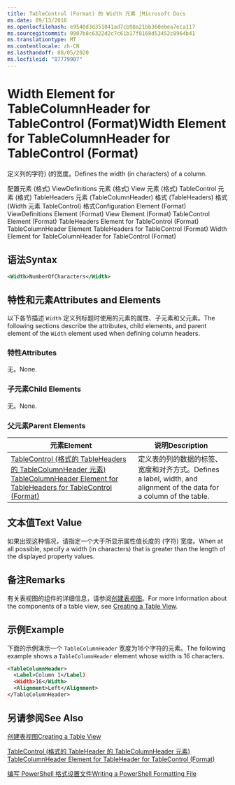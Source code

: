 ```yaml
---
title: TableControl (Format) 的 Width 元素 |Microsoft Docs
ms.date: 09/13/2016
ms.openlocfilehash: e9540d3d351041ad7cb98a21bb360ebea7eca117
ms.sourcegitcommit: 0907b8c6322d2c7c61b17f8168d53452c8964b41
ms.translationtype: MT
ms.contentlocale: zh-CN
ms.lasthandoff: 08/05/2020
ms.locfileid: "87779907"
---
```

# <a name="width-element-for-tablecolumnheader-for-tablecontrol-format"></a><span data-ttu-id="096ba-102">Width Element for TableColumnHeader for TableControl (Format)</span><span class="sxs-lookup"><span data-stu-id="096ba-102">Width Element for TableColumnHeader for TableControl (Format)</span></span>

<span data-ttu-id="096ba-103">定义列的字符)  (的宽度。</span><span class="sxs-lookup"><span data-stu-id="096ba-103">Defines the width (in characters) of a column.</span></span>

<span data-ttu-id="096ba-104">配置元素 (格式) ViewDefinitions 元素 (格式) View 元素 (格式) TableControl 元素 (格式) TableHeaders 元素 (TableColumnHeader) 格式 (TableHeaders) 格式 (Width 元素 TableControl) 格式</span><span class="sxs-lookup"><span data-stu-id="096ba-104">Configuration Element (Format) ViewDefinitions Element (Format) View Element (Format) TableControl Element (Format) TableHeaders Element for TableControl (Format) TableColumnHeader Element TableHeaders for TableControl (Format) Width Element for TableColumnHeader for TableControl (Format)</span></span>

## <a name="syntax"></a><span data-ttu-id="096ba-105">语法</span><span class="sxs-lookup"><span data-stu-id="096ba-105">Syntax</span></span>

```xml
<Width>NumberOfCharacters</Width>
```

## <a name="attributes-and-elements"></a><span data-ttu-id="096ba-106">特性和元素</span><span class="sxs-lookup"><span data-stu-id="096ba-106">Attributes and Elements</span></span>

<span data-ttu-id="096ba-107">以下各节描述 `Width` 定义列标题时使用的元素的属性、子元素和父元素。</span><span class="sxs-lookup"><span data-stu-id="096ba-107">The following sections describe the attributes, child elements, and parent element of the `Width` element used when defining column headers.</span></span>

### <a name="attributes"></a><span data-ttu-id="096ba-108">特性</span><span class="sxs-lookup"><span data-stu-id="096ba-108">Attributes</span></span>

<span data-ttu-id="096ba-109">无。</span><span class="sxs-lookup"><span data-stu-id="096ba-109">None.</span></span>

### <a name="child-elements"></a><span data-ttu-id="096ba-110">子元素</span><span class="sxs-lookup"><span data-stu-id="096ba-110">Child Elements</span></span>

<span data-ttu-id="096ba-111">无。</span><span class="sxs-lookup"><span data-stu-id="096ba-111">None.</span></span>

### <a name="parent-elements"></a><span data-ttu-id="096ba-112">父元素</span><span class="sxs-lookup"><span data-stu-id="096ba-112">Parent Elements</span></span>

|<span data-ttu-id="096ba-113">元素</span><span class="sxs-lookup"><span data-stu-id="096ba-113">Element</span></span>|<span data-ttu-id="096ba-114">说明</span><span class="sxs-lookup"><span data-stu-id="096ba-114">Description</span></span>|
|-------------|-----------------|
|[<span data-ttu-id="096ba-115">TableControl (格式的 TableHeaders 的 TableColumnHeader 元素) </span><span class="sxs-lookup"><span data-stu-id="096ba-115">TableColumnHeader Element for TableHeaders for TableControl (Format)</span></span>](./tablecolumnheader-element-format.md)|<span data-ttu-id="096ba-116">定义表的列的数据的标签、宽度和对齐方式。</span><span class="sxs-lookup"><span data-stu-id="096ba-116">Defines a label, width, and alignment of the data for a column of the table.</span></span>|

## <a name="text-value"></a><span data-ttu-id="096ba-117">文本值</span><span class="sxs-lookup"><span data-stu-id="096ba-117">Text Value</span></span>

<span data-ttu-id="096ba-118">如果出现这种情况，请指定一个大于所显示属性值长度的 (字符) 宽度。</span><span class="sxs-lookup"><span data-stu-id="096ba-118">When at all possible, specify a width (in characters) that is greater than the length of the displayed property values.</span></span>

## <a name="remarks"></a><span data-ttu-id="096ba-119">备注</span><span class="sxs-lookup"><span data-stu-id="096ba-119">Remarks</span></span>

<span data-ttu-id="096ba-120">有关表视图的组件的详细信息，请参阅[创建表视图](./creating-a-table-view.md)。</span><span class="sxs-lookup"><span data-stu-id="096ba-120">For more information about the components of a table view, see [Creating a Table View](./creating-a-table-view.md).</span></span>

## <a name="example"></a><span data-ttu-id="096ba-121">示例</span><span class="sxs-lookup"><span data-stu-id="096ba-121">Example</span></span>

<span data-ttu-id="096ba-122">下面的示例演示一个 `TableColumnHeader` 宽度为16个字符的元素。</span><span class="sxs-lookup"><span data-stu-id="096ba-122">The following example shows a `TableColumnHeader` element whose width is 16 characters.</span></span>

```xml
<TableColumnHeader>
  <Label>Column 1</Label)
  <Width>16</Width>
  <Alignment>Left</Alignment>
</TableColumnHeader>
```

## <a name="see-also"></a><span data-ttu-id="096ba-123">另请参阅</span><span class="sxs-lookup"><span data-stu-id="096ba-123">See Also</span></span>

[<span data-ttu-id="096ba-124">创建表视图</span><span class="sxs-lookup"><span data-stu-id="096ba-124">Creating a Table View</span></span>](./creating-a-table-view.md)

[<span data-ttu-id="096ba-125">TableControl (格式的 TableHeader 的 TableColumnHeader 元素) </span><span class="sxs-lookup"><span data-stu-id="096ba-125">TableColumnHeader Element for TableHeader for TableControl (Format)</span></span>](./tablecolumnheader-element-format.md)

[<span data-ttu-id="096ba-126">编写 PowerShell 格式设置文件</span><span class="sxs-lookup"><span data-stu-id="096ba-126">Writing a PowerShell Formatting File</span></span>](./writing-a-powershell-formatting-file.md)
